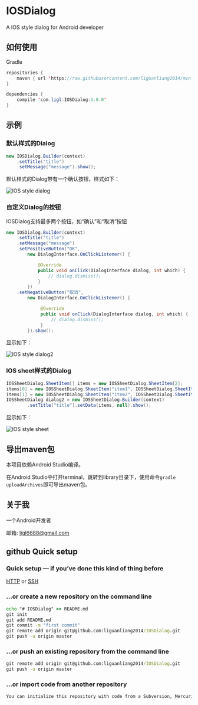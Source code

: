 # IOSDialog
A IOS style dialog for Android developer

## 如何使用
Gradle
```java
repositories {
    maven { url 'https://raw.githubusercontent.com/liguanliang2014/mvn-repo/master'}
}

dependencies {
    compile 'com.ligl:IOSDialog:1.0.0'
}
```

## 示例
### 默认样式的Dialog
```java
new IOSDialog.Builder(context)
    .setTitle("title")
    .setMessage("message").show();
```
默认样式的Dialog带有一个确认按钮，样式如下：

![IOS style dialog](https://github.com/liguanliang2014/IOSDialog/raw/master/example/screenshot/device-2017-04-10-112933.png)

### 自定义Dialog的按钮
IOSDialog支持最多两个按钮，如“确认”和“取消”按钮
```java
new IOSDialog.Builder(context)
    .setTitle("title")
    .setMessage("message")
    .setPositiveButton("OK",
        new DialogInterface.OnClickListener() {

            @Override
            public void onClick(DialogInterface dialog, int which) {
                // dialog.dismiss();
            }
        })
    .setNegativeButton("取消",
        new DialogInterface.OnClickListener() {

             @Override
             public void onClick(DialogInterface dialog, int which) {
                 // dialog.dismiss();
             }
        }).show();
```
显示如下：

![IOS style dialog2](https://github.com/liguanliang2014/IOSDialog/raw/master/example/screenshot/device-2017-04-10-113008.png)

### IOS sheet样式的Dialog
```java
IOSSheetDialog.SheetItem[] items = new IOSSheetDialog.SheetItem[2];
items[0] = new IOSSheetDialog.SheetItem("item1", IOSSheetDialog.SheetItem.RED);
items[1] = new IOSSheetDialog.SheetItem("item2", IOSSheetDialog.SheetItem.BLUE);
IOSSheetDialog dialog2 = new IOSSheetDialog.Builder(context)
        .setTitle("title").setData(items, null).show();
```
显示如下：

![IOS style sheet](https://github.com/liguanliang2014/IOSDialog/raw/master/example/screenshot/device-2017-04-10-113032.png)

## 导出maven包
本项目依赖Android Studio编译。

在Android Studio中打开terminal，跳转到library目录下，使用命令`gradle uploadArchives`即可导出maven包。

## 关于我
一个Android开发者

邮箱: ligl6688@gmail.com

## github Quick setup

### Quick setup — if you’ve done this kind of thing before

[HTTP](https://github.com/liguanliang2014/IOSDialog.git) or [SSH](git@github.com:liguanliang2014/IOSDialog.git)

### …or create a new repository on the command line

```cmd
echo "# IOSDialog" >> README.md
git init
git add README.md
git commit -m "first commit"
git remote add origin git@github.com:liguanliang2014/IOSDialog.git
git push -u origin master
```

### …or push an existing repository from the command line

```cmd
git remote add origin git@github.com:liguanliang2014/IOSDialog.git
git push -u origin master
```

### …or import code from another repository

```cmd
You can initialize this repository with code from a Subversion, Mercurial, or TFS project.
```